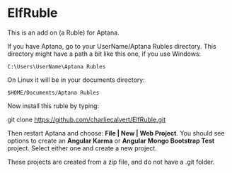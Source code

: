 ElfRuble
========

This is an add on (a Ruble) for Aptana.

If you have Aptana, go to your UserName/Aptana Rubles directory. This
directory might have a path a bit like this one, if you use Windows:

	C:\Users\UserName\Aptana Rubles

On Linux it will be in your documents directory:

	$HOME/Documents/Aptana Rubles

Now install this ruble by typing:

git clone https://github.com/charliecalvert/ElfRuble.git

Then restart Aptana and choose: **File | New | Web Project**. You
should see options to create an **Angular Karma** or **Angular Mongo
Bootstrap Test** project. Select either one and create a new project.

These projects are created from a zip file, and do not have a .git
folder.

